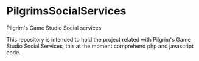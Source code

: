 PilgrimsSocialServices
======================

Pilgrim's Game Studio Social services

This repository is intended to hold the project related with Pilgrim's Game Studio Social Services, this at the moment comprehend php and javascript code.
